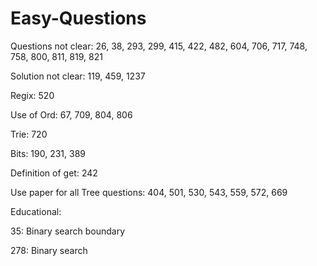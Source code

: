 # Easy-Questions

Questions not clear:
26, 38, 293, 299, 415, 422, 482, 604, 706, 717, 748, 758, 800, 811, 819, 821

Solution not clear:
119, 459, 1237

Regix:
520

Use of Ord:
67, 709, 804, 806

Trie:
720

Bits:
190, 231, 389

Definition of get:
242

Use paper for all Tree questions: 404, 501, 530, 543, 559, 572, 669

Educational:

35: Binary search boundary 

278: Binary search 

